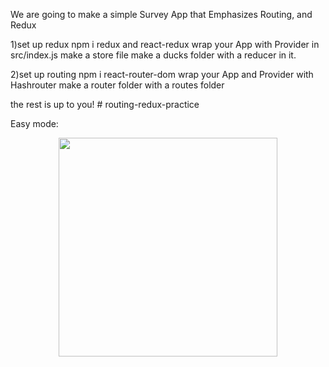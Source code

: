 We are going to make a simple Survey App that Emphasizes Routing, and Redux

1)set up redux
npm i redux and react-redux
wrap your App with Provider in src/index.js
make a store file
make a ducks folder with a reducer in it.

2)set up routing
npm i react-router-dom
wrap your App and Provider with Hashrouter
make a router folder with a routes folder

the rest is up to you! # routing-redux-practice


Easy mode:
<p align="center">
  <img src="/Users/alexclark/Documents/devMountain/mentor/redux-routing-review/src/assets/images/Screen Shot 2018-05-31 at 10.10.19 AM.png" width="350"/>
  <!-- <img src="your_relative_path_here_number_2_large_name" width="350"/> -->
</p>

